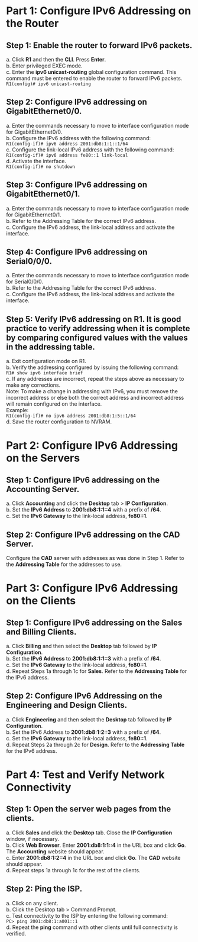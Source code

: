 
# Part 1: Configure IPv6 Addressing on the Router


## Step 1: Enable the router to forward IPv6 packets. 
a. Click **R1** and then the **CLI**. Press **Enter**.<br>
b. Enter privileged EXEC mode.<br>
c. Enter the **ipv6 unicast-routing** global configuration command. This command must be entered to enable the router to forward IPv6 packets.<br>
`R1(config)# ipv6 unicast-routing`

## Step 2: Configure IPv6 addressing on GigabitEthernet0/0.
a. Enter the commands necessary to move to interface configuration mode for GigabitEthernet0/0.<br>
b. Configure the IPv6 address with the following command: <br>
`R1(config-if)# ipv6 address 2001:db8:1:1::1/64`<br>
c. Configure the link-local IPv6 address with the following command:<br>
`R1(config-if)# ipv6 address fe80::1 link-local`<br>
d. Activate the interface.<br>
`R1(config-if)# no shutdown`

## Step 3: Configure IPv6 addressing on GigabitEthernet0/1.
a. Enter the commands necessary to move to interface configuration mode for GigabitEthernet0/1.<br>
b. Refer to the Addressing Table for the correct IPv6 address.<br>
c. Configure the IPv6 address, the link-local address and activate the interface.

## Step 4: Configure IPv6 addressing on Serial0/0/0.
a. Enter the commands necessary to move to interface configuration mode for Serial0/0/0.<br>
b. Refer to the Addressing Table for the correct IPv6 address.<br>
c. Configure the IPv6 address, the link-local address and activate the interface.

## Step 5: Verify IPv6 addressing on R1. It is good practice to verify addressing when it is complete by comparing configured values with the values in the addressing table.
a. Exit configuration mode on R1.<br>
b. Verify the addressing configured by issuing the following command:<br>
`R1# show ipv6 interface brief`<br>
c. If any addresses are incorrect, repeat the steps above as necessary to make any corrections.<br>
Note: To make a change in addressing with IPv6, you must remove the incorrect address or else both the correct address and incorrect address will remain configured on the interface.<br>
Example:<br>
`R1(config-if)# no ipv6 address 2001:db8:1:5::1/64`<br>
d. Save the router configuration to NVRAM.


# Part 2:  Configure IPv6 Addressing on the Servers


## Step 1: Configure IPv6 addressing on the Accounting Server.
a. Click **Accounting** and click the **Desktop** tab > **IP Configuration**.<br>
b. Set the **IPv6 Address** to **2001:db8:1:1::4** with a prefix of **/64**.<br>
c. Set the **IPv6 Gateway** to the link-local address, **fe80::1**.

## Step 2: Configure IPv6 addressing on the CAD Server.
Configure the **CAD** server with addresses as was done in Step 1. Refer to the **Addressing Table** for the addresses to use.


# Part 3: Configure IPv6 Addressing on the Clients

## Step 1: Configure IPv6 addressing on the Sales and Billing Clients.
a. Click **Billing** and then select the **Desktop** tab followed by **IP Configuration**.<br>
b. Set the **IPv6 Address** to **2001:db8:1:1::3** with a prefix of **/64**.<br>
c. Set the **IPv6 Gateway** to the link-local address, **fe80::1**.<br>
d. Repeat Steps 1a through 1c for **Sales**. Refer to the **Addressing Table** for the IPv6 address.

## Step 2: Configure IPv6 Addressing on the Engineering and Design Clients.
a. Click **Engineering** and then select the **Desktop** tab followed by **IP Configuration**.<br>
b. Set the IPv6 Address to **2001:db8:1:2::3** with a prefix of **/64**.<br>
c. Set the **IPv6 Gateway** to the link-local address, **fe80::1**.<br>
d. Repeat Steps 2a through 2c for **Design**. Refer to the **Addressing Table** for the IPv6 address.


# Part 4: Test and Verify Network Connectivity

## Step 1: Open the server web pages from the clients.
a. Click **Sales** and click the **Desktop** tab. Close the **IP Configuration** window, if necessary.<br>
b. Click **Web Browser**. Enter **2001:db8:1:1::4** in the URL box and click **Go**. The **Accounting** website should appear.<br>
c. Enter **2001:db8:1:2::4** in the URL box and click **Go**. The **CAD** website should appear.<br>
d. Repeat steps 1a through 1c for the rest of the clients.

## Step 2: Ping the ISP.
a. Click on any client.<br>
b. Click the Desktop tab > Command Prompt.<br>
c. Test connectivity to the ISP by entering the following command:<br>
`PC> ping 2001:db8:1:a001::1`<br>
d. Repeat the **ping** command with other clients until full connectivity is verified.

